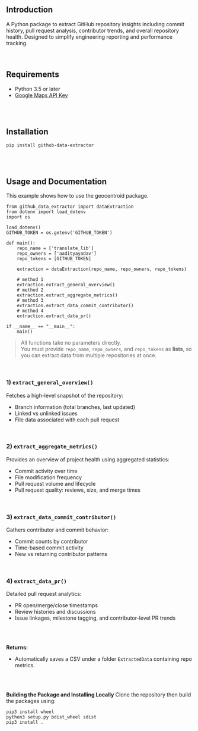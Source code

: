 ## Introduction
A Python package to extract GitHub repository insights including commit history, pull request analysis, contributor trends, and overall repository health. Designed to simplify engineering reporting and performance tracking.
<br>
<br>
<br>

## Requirements
- Python 3.5 or later
- [Google Maps API Key](https://developers.google.com/maps/documentation/embed/get-api-key)
<br>
<br>


## Installation
```
pip install github-data-extractor
```
<br>
<br>


## Usage and Documentation
This example shows how to use the geocentroid package.
```
from github_data_extractor import dataExtraction
from dotenv import load_dotenv
import os

load_dotenv()
GITHUB_TOKEN = os.getenv('GITHUB_TOKEN')

def main():
    repo_name = ['translate_lib']
    repo_owners = ['aadityayadav']
    repo_tokens = [GITHUB_TOKEN]

    extraction = dataExtraction(repo_name, repo_owners, repo_tokens)

    # method 1    
    extraction.extract_general_overview()
    # method 2
    extraction.extract_aggregate_metrics()
    # method 3
    extraction.extract_data_commit_contributor()
    # method 4
    extraction.extract_data_pr()

if __name__ == "__main__":
    main()
```

> All functions take no parameters directly.  
> You must provide `repo_name`, `repo_owners`, and `repo_tokens` as **lists**, so you can extract data from multiple repositories at once.
<br>  

### 1) `extract_general_overview()`  
Fetches a high-level snapshot of the repository:
- Branch information (total branches, last updated)
- Linked vs unlinked issues
- File data associated with each pull request  
<br>  

### 2) `extract_aggregate_metrics()`  
Provides an overview of project health using aggregated statistics:
- Commit activity over time
- File modification frequency
- Pull request volume and lifecycle
- Pull request quality: reviews, size, and merge times  
<br>  

### 3) `extract_data_commit_contributor()`  
Gathers contributor and commit behavior:
- Commit counts by contributor
- Time-based commit activity
- New vs returning contributor patterns  
<br>  

### 4) `extract_data_pr()`  
Detailed pull request analytics:
- PR open/merge/close timestamps
- Review histories and discussions
- Issue linkages, milestone tagging, and contributor-level PR trends  
<br>  
<br>  

**Returns:**
- Automatically saves a CSV under a folder `ExtractedData` containing repo metrics.
<br>  
<br>  

**Building the Package and Installing Locally**
Clone the repository then build the packages using:
```
pip3 install wheel
python3 setup.py bdist_wheel sdist
pip3 install .
```